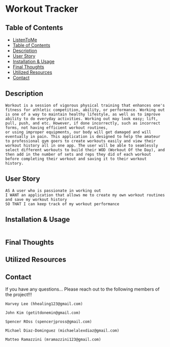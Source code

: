 # Workout Tracker

## Table of Contents
- [ListenToMe](#listentome)
- [Table of Contents](#table-of-contents)
- [Description](#description)
- [User Story](#user-story)
- [Installation & Usage](#installation--usage)
- [Final Thoughts](#final-thoughts)
- [Utilized Resources](#utilized-resources)
- [Contact](#contact)

## Description

```
Workout is a session of vigorous physical training that enhances one's fitness for athletic competition, ability, or performance. Working out is one of a way to maintain healthy lifestyle, as well as to improve ability to do everyday activities. Working out may look easy; lift, pull, push, and etc. However, if done incorrectly, such as incorrect forms, not having efficient workout routines,
or using improper equipments, our body will get damaged and will eventually in pain. This application is designed to help the amateur to professional gym goers to create workouts easily and view their workout history all in one app. The user will be able to seamlessly select different workouts to build their WOD (Workout Of the Day), and then add in the number of sets and reps they did of each workout before completing their workout and saving it to their workout history. 
```

## User Story

```
AS A user who is passionate in working out
I WANT an application that allows me to create my own workout routines and save my workout history
SO THAT I can keep track of my workout performance
```

## Installation & Usage

```

```

## Final Thoughts

## Utilized Resources

## Contact

If you have any questions... Please reach out to the following members of the project!!!

```
Harvey Lee (hhealing123@gmail.com)

John Kim (getitdonemin@gmail.com)

Spencer ROss (spencerjpross@gmail.com)

Michael Diaz-Dominguez (michaelalexdiaz@gmail.com)

Matteo Ramazzini (mramazzini123@gmail.com)
```